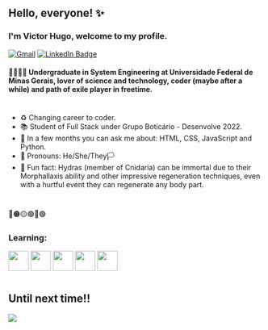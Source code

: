 ## Hello, everyone! ✨
### I'm Victor Hugo, welcome to my profile.

[![Gmail](https://img.shields.io/badge/-Gmail-D14836?style=for-the-badge&logo=gmail&logoColor=white&link=mailto:vhdmdls4@gmail.com)](mailto:vhdmdls4@gmail.com)
[![LinkedIn Badge](https://img.shields.io/badge/-LinkedIn-0077B5?style=for-the-badge&logo=linkedin&logoColor=white&link=https://www.linkedin.com/in/victorhugomdl/)](https://www.linkedin.com/in/victorhugomdl/)

#### 🧬🔬:man_technologist: Undergraduate in System Engineering at Universidade Federal de Minas Gerais, lover of science and technology, coder (maybe after a while) and path of exile player in freetime.
#
- :recycle: Changing career to coder.
- :books: Student of Full Stack under Grupo Boticário - Desenvolve 2022.
- 💬 In a few months you can ask me about: HTML, CSS, JavaScript and Python.
- 🌈 Pronouns: He/She/They🏳
- 🤔 Fun fact: Hydras (member of Cnidaria) can be immortal due to their Morphallaxis ability and other impressive regeneration techniques, even with a hurtful event they can regenerate any body part.
#

🔴🟠🟡🟢🔵🟣

### Learning: 
<img src="https://cdn.jsdelivr.net/gh/devicons/devicon/icons/javascript/javascript-original.svg" width="40" height="40"/> <img src="https://cdn.jsdelivr.net/gh/devicons/devicon/icons/html5/html5-original-wordmark.svg" width="40" height="40"/> <img src="https://cdn.jsdelivr.net/gh/devicons/devicon/icons/ubuntu/ubuntu-plain-wordmark.svg" width="40" height="40"/> <img src="https://cdn.jsdelivr.net/gh/devicons/devicon/icons/css3/css3-original-wordmark.svg" width="40" height="40"/> <img src="https://cdn.jsdelivr.net/gh/devicons/devicon/icons/python/python-original-wordmark.svg" width="40" height="40"/>
#
## Until next time!!

![](https://c.tenor.com/JWJRjZFUa_cAAAAC/one-piece-anime.gif)
